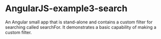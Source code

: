 # AngularJS-example3-search
An Angular small app that is stand-alone and contains a custom filter for searching called searchFor.
It demonstrates a basic capability of making a custom filter. 
